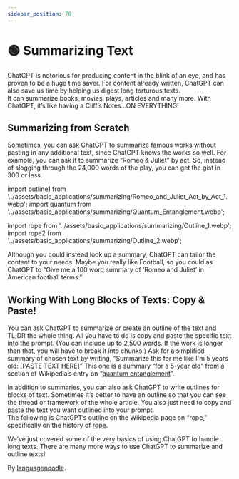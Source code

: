 ```yaml
---
sidebar_position: 70
---
```


# 🟢 Summarizing Text

ChatGPT is notorious for producing content in the blink of an eye, and has proven to be a huge time saver.
For content already written, ChatGPT can also save us time by helping us digest long torturous texts.  
It can summarize books, movies, plays, articles and many more. With ChatGPT, it’s like having a Cliff’s Notes…ON EVERYTHING!

## Summarizing from Scratch

Sometimes, you can ask ChatGPT to summarize famous works without pasting in any additional text, since ChatGPT knows the works so well. For example, you can ask it to summarize “Romeo & Juliet” by act. So, instead of slogging through the 24,000 words of the play, you can get the gist in 300 or less. 


import outline1 from '../assets/basic_applications/summarizing/Romeo_and_Juliet_Act_by_Act_1.webp';
import quantum from '../assets/basic_applications/summarizing/Quantum_Entanglement.webp';

import rope from '../assets/basic_applications/summarizing/Outline_1.webp';
import rope2 from '../assets/basic_applications/summarizing/Outline_2.webp';

<div style={{textAlign: 'left'}}>
  <LazyLoadImage src={outline1} style={{width: "750px"}} />
</div>

Although you could instead look up a summary, ChatGPT can tailor the content to your needs. Maybe you really like Football, so you could as ChatGPT to
“Give me a 100 word summary of ‘Romeo and Juliet’ in American football terms.”

## Working With Long Blocks of Texts: Copy & Paste!

You can ask ChatGPT to summarize or create an outline of the text and TL;DR the whole thing. All you have to do is copy and paste the specific text into the prompt. (You can include up to 2,500 words. If the work is longer than that, you will have to break it into chunks.)
Ask for a simplified summary of chosen text by writing, “Summarize this for me like I'm 5 years old: [PASTE TEXT HERE]” 
This one is a summary “for a 5-year old” from a section of Wikipedia’s entry on “[quantum entanglement](https://en.wikipedia.org/wiki/Quantum_entanglement#:~:text=vte-,Quantum%20entanglement,-is%20the%20phenomenon)”. 

<div style={{textAlign: 'left'}}>
  <LazyLoadImage src={quantum} style={{width: "750px"}} />
</div>

In addition to summaries, you can also ask ChatGPT to write outlines for blocks of text. Sometimes it’s better to have an outline so that you can see the thread or framework of the whole article. 
You also just need to copy and paste the text you want outlined into your prompt.   
The following is ChatGPT’s outline on the Wikipedia page on “rope,” specifically on the history of [rope](https://en.wikipedia.org/wiki/Rope#:~:text=to%20pull%20ropes.-,History,-Ancient%20Egyptians%20were).

<div style={{textAlign: 'left'}}>
  <LazyLoadImage src={rope} style={{width: "750px"}} />
</div>

<div style={{textAlign: 'left'}}>
  <LazyLoadImage src={rope2} style={{width: "750px"}} />
</div>

We’ve just covered some of the very basics of using ChatGPT to handle long texts. There are many more ways to use ChatGPT to summarize and outline texts!

By [languagenoodle](https://twitter.com/languagenoodle).
